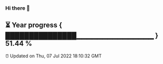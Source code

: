 ### Hi there 👋
⏳ Year progress { ███████████████▁▁▁▁▁▁▁▁▁▁▁▁▁▁▁ } 51.44 %
---
⏰ Updated on Thu, 07 Jul 2022 18:10:32 GMT

